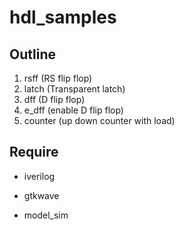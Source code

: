 hdl_samples
====

## Outline

1. rsff    (RS flip flop)
2. latch   (Transparent latch)
3. dff     (D flip flop)
4. e_dff   (enable D flip flop)
5. counter (up down counter with load)

## Require

- iverilog
- gtkwave

- model_sim
